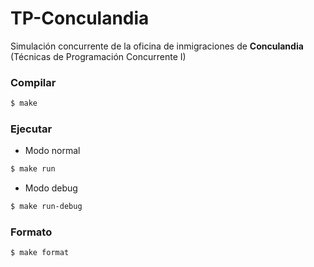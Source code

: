 # TP-Conculandia

Simulación concurrente de la oficina de inmigraciones de **Conculandia** (Técnicas de Programación Concurrente I)  

### Compilar

```bash
$ make
```

### Ejecutar

- Modo normal
```bash
$ make run
```

- Modo debug
```bash
$ make run-debug
```

### Formato

```bash
$ make format
```

